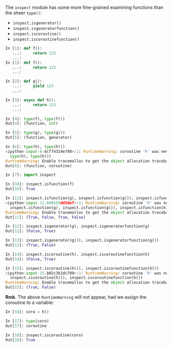 The `inspect` module has some more fine-grained examining functions than the sheer `type()`:

- `inspect.isgenerator()`
- `inspect.isgeneratorfunction()`
- `inspect.iscoroutine()`
- `inspect.iscoroutinefunction()`

```python
In [1]: def f():
   ...:     return 123
   ...:
In [1]: def f():
   ...:     return 123
   ...:

In [2]: def g():
   ...:     yield 123
   ...:

In [3]: async def h():
   ...:     return 123
   ...:

In [4]: type(f), type(f())
Out[4]: (function, int)

In [5]: type(g), type(g())
Out[5]: (function, generator)

In [6]: type(h), type(h())
<ipython-input-6-dcf74314e798>:1: RuntimeWarning: coroutine 'h' was never awaited
  type(h), type(h())
RuntimeWarning: Enable tracemalloc to get the object allocation traceback
Out[6]: (function, coroutine)

In [7]: import inspect

In [10]: inspect.isfunction(f)
Out[10]: True

In [11]: inspect.isfunction(g), inspect.isfunction(g()), inspect.isfunction(h), inspect.isfunction(h())
<ipython-input-11-660558dd3def>:1: RuntimeWarning: coroutine 'h' was never awaited
  inspect.isfunction(g), inspect.isfunction(g()), inspect.isfunction(h), inspect.isfunction(h())
RuntimeWarning: Enable tracemalloc to get the object allocation traceback
Out[11]: (True, False, True, False)

In [12]: inspect.isgenerator(g), inspect.isgeneratorfunction(g)
Out[12]: (False, True)

In [13]: inspect.isgenerator(g()), inspect.isgeneratorfunction(g())
Out[13]: (True, False)

In [14]: inspect.iscoroutine(h), inspect.iscoroutinefunction(h)
Out[14]: (False, True)

In [15]: inspect.iscoroutine(h()), inspect.iscoroutinefunction(h())
<ipython-input-15-b02c3b1dc709>:1: RuntimeWarning: coroutine 'h' was never awaited
  inspect.iscoroutine(h()), inspect.iscoroutinefunction(h())
RuntimeWarning: Enable tracemalloc to get the object allocation traceback
Out[15]: (True, False)
```

**Rmk.** The above `RuntimeWarning` will not appear, had we assign the coroutine to a variable:

```python
In [16]: coro = h()

In [17]: type(coro)
Out[17]: coroutine

In [18]: inspect.iscoroutine(coro)
Out[18]: True
```
